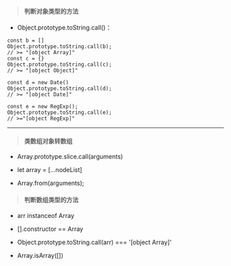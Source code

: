 > #### 判断对象类型的方法

- Object.prototype.toString.call()：

```
const b = []
Object.prototype.toString.call(b);
// >= "[object Array]"
const c = {}
Object.prototype.toString.call(c);
// >= "[object Object]"

const d = new Date()
Object.prototype.toString.call(d);
// >= "[object Date]"

const e = new RegExp();
Object.prototype.toString.call(e);
// >="[object RegExp]"
```
---

> #### 类数组对象转数组

- Array.prototype.slice.call(arguments)

- let array = \[...nodeList]

- Array.from(arguments);

> #### 判断数组类型的方法

- arr instanceof Array

- [].constructor == Array

- Object.prototype.toString.call(arr) === '[object Array]'

- Array.isArray([])
